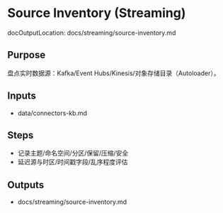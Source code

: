 # Source Inventory (Streaming)

docOutputLocation: docs/streaming/source-inventory.md

## Purpose

盘点实时数据源：Kafka/Event Hubs/Kinesis/对象存储目录（Autoloader）。

## Inputs

- data/connectors-kb.md

## Steps

- 记录主题/命名空间/分区/保留/压缩/安全
- 延迟源与时区/时间戳字段/乱序程度评估

## Outputs

- docs/streaming/source-inventory.md
